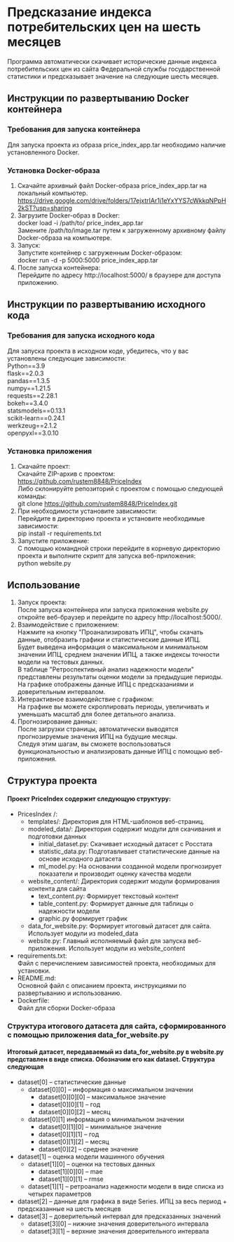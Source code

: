 # Предсказание индекса потребительских цен на шесть месяцев  
  
Программа автоматически скачивает исторические данные индекса потребительских цен из сайта Федеральной службы государственной статистики и предсказывает значение на следующие шесть месяцев.  
  
  
## Инструкции по развертыванию Docker контейнера  
  
### Требования для запуска контейнера  
Для запуска проекта из образа price_index_app.tar необходимо наличие установленного Docker.  
  
### Установка Docker-образа  
1. Скачайте архивный файл Docker-образа price_index_app.tar на локальный компьютер.  
https://drive.google.com/drive/folders/17ejxtrIAr1j1eYxYYS7cWkkqNPpH2kST?usp=sharing  
2. Загрузите Docker-образ в Docker:  
docker load -i /path/to/ price_index_app.tar  
Замените /path/to/image.tar путем к загруженному архивному файлу Docker-образа на компьютере.  
3. Запуск:  
Запустите контейнер с загруженным Docker-образом:  
docker run -d -p 5000:5000 price_index_app.tar  
4. После запуска контейнера:  
Перейдите по адресу http://localhost:5000/ в браузере для доступа приложению.  
  
  
## Инструкции по развертыванию исходного кода  
  
### Требования для запуска исходного кода  
Для запуска проекта в исходном коде, убедитесь, что у вас установлены следующие зависимости:  
Python==3.9  
flask==2.0.3  
pandas==1.3.5  
numpy==1.21.5  
requests==2.28.1  
bokeh==3.4.0  
statsmodels==0.13.1  
scikit-learn==0.24.1  
werkzeug==2.1.2  
openpyxl==3.0.10  
  
### Установка приложения  
1. Скачайте проект:  
Скачайте ZIP-архив с проектом: https://github.com/rustem8848/PriceIndex  
Либо склонируйте репозиторий с проектом с помощью следующей команды:  
git clone https://github.com/rustem8848/PriceIndex.git  
2. При необходимости установите зависимости:  
Перейдите в директорию проекта и установите необходимые зависимости:  
pip install -r requirements.txt  
3. Запустите приложение:  
С помощью командной строки перейдите в корневую директорию проекта и выполните скрипт для запуска веб-приложения:   
python website.py  
  
  
## Использование  
1. Запуск проекта:  
После запуска контейнера или запуска приложения website.py откройте веб-браузер и перейдите по адресу http://localhost:5000/.  
2. Взаимодействие с приложением:  
Нажмите на кнопку "Проанализировать ИПЦ", чтобы скачать данные, отобразить графики и статистические данные ИПЦ.  
Будет выведена информация о максимальном и минимальном значении ИПЦ, среднем значении ИПЦ, а также индексы точности модели на тестовых данных.  
В таблице "Ретроспективный анализ надежности модели" представлены результаты оценки модели за предыдущие периоды.  
На графике отображены данные ИПЦ с предсказаниями и доверительным интервалом.  
3. Интерактивное взаимодействие с графиком:  
На графике вы можете скроллировать периоды, увеличивать и уменьшать масштаб для более детального анализа.  
4. Прогнозирование данных:  
После загрузки страницы, автоматически выводятся прогнозируемые значения ИПЦ на будущие месяцы.  
Следуя этим шагам, вы сможете воспользоваться функциональностью и анализировать данные ИПЦ с помощью веб-приложения.  
  
  
## Структура проекта
#### Проект PriceIndex содержит следующую структуру: 
* PricesIndex /:  
    * templates/: Директория для HTML-шаблонов веб-страниц.  
    * modeled_data/: Директория содержит модули для скачивания и подготовки данных  
        + initial_dataset.py: Скачивает исходный датасет с Росстата  
        + statistic_data.py: Подготавливает статистические данные на основе исходного датасета  
        + ml_model.py: На основании созданной модели прогнозирует показатели и производит оценку качества модели  
    * website_content/: Директория содержит модули формирования контента для сайта  
        + text_content.py: Формирует текстовый контент  
        + table_content.py: Формирует данные для таблицы о надежности модели  
        + graphic.py формирует график  
    * data_for_website.py: Формирует итоговый датасет для сайта. Использует модули из modeled_data  
    * website.py: Главный исполняемый файл для запуска веб-приложения. Использует модули из website_content  
* requirements.txt:  
Файл с перечислением зависимостей проекта, необходимых для установки.  
* README.md:  
Основной файл с описанием проекта, инструкциями по развертыванию и использованию.  
* Dockerfile:  
Файл для сборки Docker-образа  
  
### Структура итогового датасета для сайта, сформированного с помощью приложения data_for_website.py
#### Итоговый датасет, передаваемый из data_for_website.py в website.py представлен в виде списка. Обозначим его как dataset. Структура следующая   
* dataset[0] – статистические данные  
    * dataset[0][0] – информация о максимальном значении  
        * dataset[0][0][0] – максимальное значение  
        * dataset[0][0][1] – год  
        * dataset[0][0][2] – месяц  
    * dataset[0][1] информация о минимальном значении  
        * dataset[0][1][0] – минимальное значение  
        * dataset[0][1][1] – год  
        * dataset[0][1][2] – месяц  
        * dataset[0][2] – среднее значение  
* dataset[1] – оценка модели машинного обучения  
    * dataset[1][0] – оценки на тестовых данных  
        * dataset[1][0][0] – mae  
        * dataset[1][0][1] – rmse  
    * dataset[1][1] – ретроанализ надежности модели в виде списка из четырех параметров  
* dataset[2] – данные для графика в виде Series. ИПЦ за весь период + предсказанные на шесть месяцев  
* dataset[3] – доверительный интервал для предсказанных значений  
    * dataset[3][0] – нижние значения доверительного интервала  
    * dataset[3][1] – верхние значения доверительного интервала  
  

